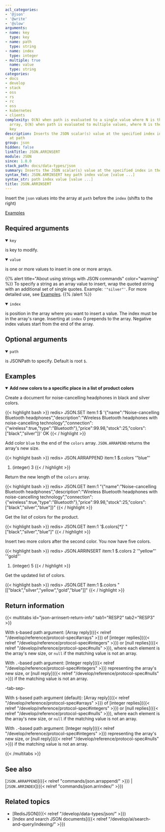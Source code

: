 ```yaml
---
acl_categories:
- '@json'
- '@write'
- '@slow'
arguments:
- name: key
  type: key
- name: path
  type: string
- name: index
  type: integer
- multiple: true
  name: value
  type: string
categories:
- docs
- develop
- stack
- oss
- rs
- rc
- oss
- kubernetes
- clients
complexity: O(N) when path is evaluated to a single value where N is the size of the
  array, O(N) when path is evaluated to multiple values, where N is the size of the
  key
description: Inserts the JSON scalar(s) value at the specified index in the array
  at path
group: json
hidden: false
linkTitle: JSON.ARRINSERT
module: JSON
since: 1.0.0
stack_path: docs/data-types/json
summary: Inserts the JSON scalar(s) value at the specified index in the array at path
syntax_fmt: JSON.ARRINSERT key path index value [value ...]
syntax_str: path index value [value ...]
title: JSON.ARRINSERT
---
```

Insert the `json` values into the array at `path` before the `index` (shifts to the right)

[Examples](#examples)

## Required arguments

<details open><summary><code>key</code></summary> 

is key to modify.
</details>

<details open><summary><code>value</code></summary> 

is one or more values to insert in one or more arrays. 

{{% alert title="About using strings with JSON commands" color="warning" %}}
To specify a string as an array value to insert, wrap the quoted string with an additional set of single quotes. Example: `'"silver"'`. For more detailed use, see [Examples](#examples).
{{% /alert %}}
</details>

<details open><summary><code>index</code></summary> 

is position in the array where you want to insert a value. The index must be in the array's range. Inserting at `index` 0 prepends to the array. Negative index values start from the end of the array.
</details>

## Optional arguments

<details open><summary><code>path</code></summary> 

is JSONPath to specify. Default is root `$`.
</details>

## Examples

<details open>
<summary><b>Add new colors to a specific place in a list of product colors</b></summary>

Create a document for noise-cancelling headphones in black and silver colors.

{{< highlight bash >}}
redis> JSON.SET item:1 $ '{"name":"Noise-cancelling Bluetooth headphones","description":"Wireless Bluetooth headphones with noise-cancelling technology","connection":{"wireless":true,"type":"Bluetooth"},"price":99.98,"stock":25,"colors":["black","silver"]}'
OK
{{< / highlight >}}

Add color `blue` to the end of the `colors` array. `JSON.ARRAPEND` returns the array's new size.

{{< highlight bash >}}
redis> JSON.ARRAPPEND item:1 $.colors '"blue"'
1) (integer) 3
{{< / highlight >}}

Return the new length of the `colors` array.

{{< highlight bash >}}
redis> JSON.GET item:1
"{\"name\":\"Noise-cancelling Bluetooth headphones\",\"description\":\"Wireless Bluetooth headphones with noise-cancelling technology\",\"connection\":{\"wireless\":true,\"type\":\"Bluetooth\"},\"price\":99.98,\"stock\":25,\"colors\":[\"black\",\"silver\",\"blue\"]}"
{{< / highlight >}}

Get the list of colors for the product.

{{< highlight bash >}}
redis> JSON.GET item:1 '$.colors[*]'
"[\"black\",\"silver\",\"blue\"]"
{{< / highlight >}}

Insert two more colors after the second color. You now have five colors.

{{< highlight bash >}}
redis> JSON.ARRINSERT item:1 $.colors 2 '"yellow"' '"gold"'
1) (integer) 5
{{< / highlight >}}

Get the updated list of colors.

{{< highlight bash >}}
redis> JSON.GET item:1 $.colors
"[[\"black\",\"silver\",\"yellow\",\"gold\",\"blue\"]]"
{{< / highlight >}}
</details>

## Return information

{{< multitabs id="json-arrinsert-return-info"
    tab1="RESP2"
    tab2="RESP3" >}}

With `$`-based path argument: [Array reply]({{< relref "/develop/reference/protocol-spec#arrays" >}}) of [integer replies]({{< relref "/develop/reference/protocol-spec#integers" >}}) or [null replies]({{< relref "/develop/reference/protocol-spec#nulls" >}}), where each element is the array's new size, or `null` if the matching value is not an array.

With `.`-based path argument: [Integer reply]({{< relref "/develop/reference/protocol-spec#integers" >}}) representing the array's new size, or [null reply]({{< relref "/develop/reference/protocol-spec#nulls" >}}) if the matching value is not an array.

-tab-sep-

With `$`-based path argument (default): [Array reply]({{< relref "/develop/reference/protocol-spec#arrays" >}}) of [integer replies]({{< relref "/develop/reference/protocol-spec#integers" >}}) or [null replies]({{< relref "/develop/reference/protocol-spec#nulls" >}}), where each element is the array's new size, or `null` if the matching value is not an array.

With `.`-based path argument: [Integer reply]({{< relref "/develop/reference/protocol-spec#integers" >}}) representing the array's new size, or [null reply]({{< relref "/develop/reference/protocol-spec#nulls" >}}) if the matching value is not an array.

{{< /multitabs >}}

## See also

[`JSON.ARRAPPEND`]({{< relref "commands/json.arrappend/" >}}) | [`JSON.ARRINDEX`]({{< relref "commands/json.arrindex/" >}}) 

## Related topics

* [RedisJSON]({{< relref "/develop/data-types/json/" >}})
* [Index and search JSON documents]({{< relref "/develop/ai/search-and-query/indexing/" >}})
